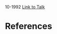 

10-1992
[Link to Talk](https://www.churchofjesuschrist.org/study/general-conference/1992/10/saturday-afternoon-session?lang=eng)



# References
